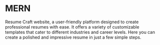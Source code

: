 # MERN
Resume Craft website, a user-friendly platform designed to create professional resumes with ease. It offers a variety of customizable templates that cater to different industries and career levels. Here you can create a polished and impressive resume in just a few simple steps.
